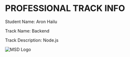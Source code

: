 # PROFESSIONAL TRACK INFO

Student Name: Aron Hailu

Track Name: Backend

Track Description: Node.js

![MSD Logo](assets/logo-small.png "MSD Logo") 
